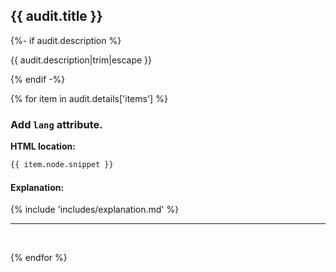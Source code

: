 ## {{ audit.title }}

{%- if audit.description %}

{{ audit.description|trim|escape }}

{% endif -%}

{% for item in audit.details['items'] %}

### Add `lang` attribute.

__HTML location:__

```html
{{ item.node.snippet }}
```

#### Explanation:

{% include 'includes/explanation.md' %}

---
<br>

{% endfor %}